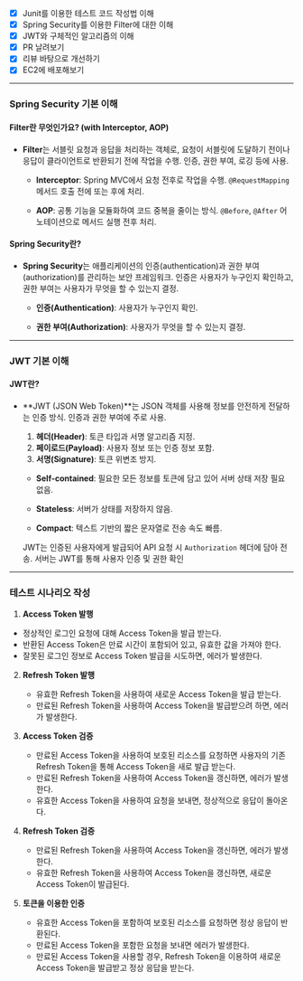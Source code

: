 - [x]  Junit를 이용한 테스트 코드 작성법 이해
- [x]  Spring Security를 이용한 Filter에 대한 이해
- [x]  JWT와 구체적인 알고리즘의 이해
- [x]  PR 날려보기
- [x]  리뷰 바탕으로 개선하기
- [x]  EC2에 배포해보기

---


### **Spring Security 기본 이해**

#### **Filter란 무엇인가요? (with Interceptor, AOP)**
- **Filter**는 서블릿 요청과 응답을 처리하는 객체로, 요청이 서블릿에 도달하기 전이나 응답이 클라이언트로 반환되기 전에 작업을 수행. 인증, 권한 부여, 로깅 등에 사용.
  
  - **Interceptor**: Spring MVC에서 요청 전후로 작업을 수행. `@RequestMapping` 메서드 호출 전에 또는 후에 처리.
  
  - **AOP**: 공통 기능을 모듈화하여 코드 중복을 줄이는 방식. `@Before`, `@After` 어노테이션으로 메서드 실행 전후 처리.

#### **Spring Security란?**
- **Spring Security**는 애플리케이션의 인증(authentication)과 권한 부여(authorization)를 관리하는 보안 프레임워크. 인증은 사용자가 누구인지 확인하고, 권한 부여는 사용자가 무엇을 할 수 있는지 결정.
  
  - **인증(Authentication)**: 사용자가 누구인지 확인.
  
  - **권한 부여(Authorization)**: 사용자가 무엇을 할 수 있는지 결정.

---

### **JWT 기본 이해**

#### **JWT란?**
- **JWT (JSON Web Token)**는 JSON 객체를 사용해 정보를 안전하게 전달하는 인증 방식. 인증과 권한 부여에 주로 사용.
  
  1. **헤더(Header)**: 토큰 타입과 서명 알고리즘 지정.
  2. **페이로드(Payload)**: 사용자 정보 또는 인증 정보 포함.
  3. **서명(Signature)**: 토큰 위변조 방지.

  - **Self-contained**: 필요한 모든 정보를 토큰에 담고 있어 서버 상태 저장 필요 없음.
  
  - **Stateless**: 서버가 상태를 저장하지 않음.
  
  - **Compact**: 텍스트 기반의 짧은 문자열로 전송 속도 빠름.

  JWT는 인증된 사용자에게 발급되어 API 요청 시 `Authorization` 헤더에 담아 전송. 서버는 JWT를 통해 사용자 인증 및 권한 확인


---
  ### **테스트 시나리오 작성**

  1. **Access Token 발행**
   - 정상적인 로그인 요청에 대해 Access Token을 발급 받는다.
   - 반환된 Access Token은 만료 시간이 포함되어 있고, 유효한 값을 가져야 한다.
   - 잘못된 로그인 정보로 Access Token 발급을 시도하면, 에러가 발생한다.

2. **Refresh Token 발행**
   - 유효한 Refresh Token을 사용하여 새로운 Access Token을 발급 받는다.
   - 만료된 Refresh Token을 사용하여 Access Token을 발급받으려 하면, 에러가 발생한다.

3. **Access Token 검증**
   - 만료된 Access Token을 사용하여 보호된 리소스를 요청하면 사용자의 기존 Refresh Token을 통해 Access Token을 새로 발급 받는다.
   - 만료된 Refresh Token을 사용하여 Access Token을 갱신하면, 에러가 발생한다.
   - 유효한 Access Token을 사용하여 요청을 보내면, 정상적으로 응답이 돌아온다.

4. **Refresh Token 검증**
   - 만료된 Refresh Token을 사용하여 Access Token을 갱신하면, 에러가 발생한다.
   - 유효한 Refresh Token을 사용하여 Access Token을 갱신하면, 새로운 Access Token이 발급된다.

5. **토큰을 이용한 인증**
   - 유효한 Access Token을 포함하여 보호된 리소스를 요청하면 정상 응답이 반환된다.
   - 만료된 Access Token을 포함한 요청을 보내면 에러가 발생한다.
   - 만료된 Access Token을 사용할 경우, Refresh Token을 이용하여 새로운 Access Token을 발급받고 정상 응답을 받는다.
